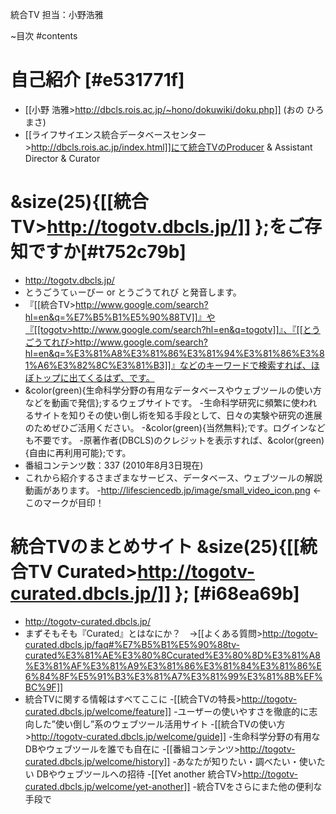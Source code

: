 統合TV
担当：小野浩雅

~目次
#contents
# 自己紹介 [#e531771f]
- [[小野 浩雅>http://dbcls.rois.ac.jp/~hono/dokuwiki/doku.php]] (おの ひろまさ)
- [[ライフサイエンス統合データベースセンター>http://dbcls.rois.ac.jp/index.html]]にて統合TVのProducer & Assistant Director & Curator

#  &size(25){[[統合TV>http://togotv.dbcls.jp/]] };をご存知ですか[#t752c79b]
- http://togotv.dbcls.jp/
- とうごうてぃーびー or とうごうてれび と発音します。
- 『[[統合TV>http://www.google.com/search?hl=en&q=%E7%B5%B1%E5%90%88TV]]』や『[[togotv>http://www.google.com/search?hl=en&q=togotv]]』、『[[とうごうてれび>http://www.google.com/search?hl=en&q=%E3%81%A8%E3%81%86%E3%81%94%E3%81%86%E3%81%A6%E3%82%8C%E3%81%B3]]』などのキーワードで検索すれば、ほぼトップに出てくるはず、です。
- &color(green){生命科学分野の有用なデータベースやウェブツールの使い方などを動画で発信};するウェブサイトです。
    -生命科学研究に頻繁に使われるサイトを知りその使い倒し術を知る手段として、日々の実験や研究の進展のためぜひご活用ください。
    -&color(green){当然無料};です。ログインなども不要です。
    -原著作者(DBCLS)のクレジットを表示すれば、&color(green){自由に再利用可能};です。
- 番組コンテンツ数：337 (2010年8月3日現在)
- これから紹介するさまざまなサービス、データベース、ウェブツールの解説動画があります。
    -http://lifesciencedb.jp/image/small_video_icon.png ←このマークが目印！

# 統合TVのまとめサイト &size(25){[[統合TV Curated>http://togotv-curated.dbcls.jp/]] }; [#i68ea69b]
- http://togotv-curated.dbcls.jp/
- まずそもそも『Curated』とはなにか？　→[[よくある質問>http://togotv-curated.dbcls.jp/faq#%E7%B5%B1%E5%90%88tv-curated%E3%81%AE%E3%80%8Ccurated%E3%80%8D%E3%81%A8%E3%81%AF%E3%81%A9%E3%81%86%E3%81%84%E3%81%86%E6%84%8F%E5%91%B3%E3%81%A7%E3%81%99%E3%81%8B%EF%BC%9F]]
- 統合TVに関する情報はすべてここに
    -[[統合TVの特長>http://togotv-curated.dbcls.jp/welcome/feature]]
        -ユーザーの使いやすさを徹底的に志向した”使い倒し”系のウェブツール活用サイト
    -[[統合TVの使い方>http://togotv-curated.dbcls.jp/welcome/guide]]
        -生命科学分野の有用なDBやウェブツールを誰でも自在に
    -[[番組コンテンツ>http://togotv-curated.dbcls.jp/welcome/history]]
        -あなたが知りたい・調べたい・使いたい
DBやウェブツールへの招待
    -[[Yet another 統合TV>http://togotv-curated.dbcls.jp/welcome/yet-another]]
        -統合TVをさらにまた他の便利な手段で
